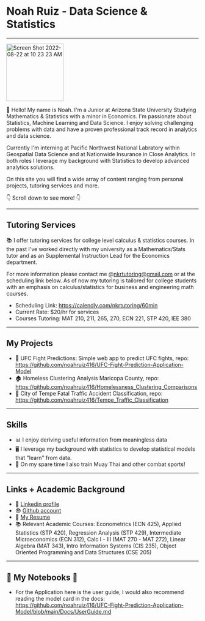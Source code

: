 # Noah Ruiz - Data Science & Statistics 

---

<img width="150" alt="Screen Shot 2022-08-22 at 10 23 23 AM" src="https://user-images.githubusercontent.com/88412646/185981902-80aee596-04e0-47b0-b342-0e55abbf3479.png">


:wave: Hello! My name is Noah. I'm a Junior at Arizona State University Studying Mathematics & Statistics with a minor in Economics. I'm passionate about Statistics, Machine Learning and Data Science. I enjoy solving challenging problems with data and have a proven professional track record in analytics and data science. 

Currently I'm interning at Pacific Northwest National Labratory within Geospatial Data Science and at Nationwide Insurance in Close Analytics. In both roles I leverage my background with Statistics to develop advanced analytics solutions.

On this site you will find a wide array of content ranging from personal projects, tutoring services and more. 

:point_down: Scroll down to see more! :point_down:

---

## Tutoring Services

:books: I offer tutoring services for college level calculus & statistics courses. In the past I've worked directly with my university as a Mathematics/Stats tutor and as an Supplemental Instruction Lead for the Economics department. 

For more information please contact me @nkrtutoring@gmail.com or at the scheduling link below. As of now my tutoring is tailored for college students with an emphasis on calculus/statistics for business and engineering math courses.

  - Scheduling Link: https://calendly.com/nkrtutoring/60min
  - Current Rate: $20/hr for services
  - Courses Tutoring: MAT 210, 211, 265, 270, ECN 221, STP 420, IEE 380

---

## My Projects

- :boxing_glove: UFC Fight Predictions: Simple web app to predict UFC fights, repo: https://github.com/noahruiz416/UFC-Fight-Prediction-Application-Model
- :house: Homeless Clustering Analysis Maricopa County, repo: https://github.com/noahruiz416/Homelessness_Clustering_Comparisons
- :car: City of Tempe Fatal Traffic Accident Classification, repo: https://github.com/noahruiz416/Tempe_Traffic_Classification

---

## Skills

- :bar_chart:  I enjoy deriving useful information from meaningless data
- :desktop_computer: I leverage my background with statistics to develop statistical models that "learn" from data.
- :boxing_glove: On my spare time I also train Muay Thai and other combat sports!

---

## Links + Academic Background

- :office: [Linkedin profile](https://www.linkedin.com/in/noahruiz416/)
- :sunglasses: [Github account](https://github.com/noahruiz416)
- :page_facing_up: [My Resume](https://github.com/noahruiz416/UFC-Fight-Prediction-Application-Model/files/9429495/Noah_Ruiz_Resume_Fall_2022.pdf)
- :books: Relevant Academic Courses: Econometrics (ECN 425), Applied Statistics (STP 420), Regression Analysis (STP 429), Intermediate Microeconomics (ECN 312), Calc I - III (MAT 270 - MAT 272), Linear Algebra (MAT 343), Intro Information Systems (CIS 235), Object Oriented Programming and Data Structures (CSE 205) 

---

## :notebook: My Notebooks :notebook:
  - For the Application here is the user guide, I would also recommend reading the model card in the docs: https://github.com/noahruiz416/UFC-Fight-Prediction-Application-Model/blob/main/Docs/UserGuide.md
